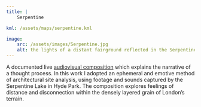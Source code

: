 ```yaml
---
title: | 
    Serpentine

kml: /assets/maps/serpentine.kml

image:
    src: /assets/images/Serpentine.jpg
    alt: the lights of a distant fairground reflected in the Serpentine Lake, Hyde Park
---
```

A documented live [audiovisual composition][website] which explains the narrative of a thought process. In this work I adopted an ephemeral and emotive method of architectural site analysis, using footage and sounds captured by the Serpentine Lake in Hyde Park. The composition explores feelings of distance and disconnection within the densely layered grain of London’s terrain.

[website]:https://vimeo.com/794451310